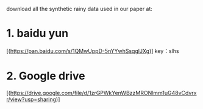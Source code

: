 download all the synthetic rainy data used in our paper at:    

# 1.  baidu yun 
[(https://pan.baidu.com/s/1QMwUppD-5nYYwhSsqglJXg)]
key：slhs 
# 2. Google drive
[(https://drive.google.com/file/d/1zrGPWkYenWBzzMRONlmm1uG48vCdvrxr/view?usp=sharing)]
